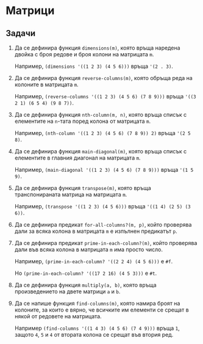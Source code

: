Матрици
=======

Задачи
------

1. Да се дефинира функция `dimensions(m)`, която
връща наредена двойка с броя редове и броя колони на матрицата `m`.

    Например, `(dimensions '((1 2 3) (4 5 6)))` връща `'(2 . 3)`.

2. Да се дефинира функция `reverse-columns(m)`, която
обръща реда на колоните в матрицата `m`.

    Например, `(reverse-columns '((1 2 3) (4 5 6) (7 8 9)))`
    връща `'((3 2 1) (6 5 4) (9 8 7))`.

3. Да се дефинира функция `nth-column(m, n)`, която
връща списък с елементите на `n`-тата поред колона от матрицата `m`.

    Например, `(nth-column '((1 2 3) (4 5 6) (7 8 9)) 2)` връща `'(2 5 8)`.

4. Да се дефинира функция `main-diagonal(m)`, която
връща списък с елементите в главния диагонал на матрицата `m`.

    Например, `(main-diagonal '((1 2 3) (4 5 6) (7 8 9)))` връща `'(1 5 9)`.

5. Да се дефинира функция `transpose(m)`, която
връща транспонираната матрица на матрицата `m`.

    Например, `(transpose '((1 2 3) (4 5 6)))` връща `'((1 4) (2 5) (3 6))`.

6. Да се дефинира предикат `for-all-columns?(m, p)`, който
проверява дали за всяка колона в матрицата `m` е изпълнен предикатът `p`.

7. Да се дефинира предикат `prime-in-each-column?(m)`, който
проверява дали във всяка колона в матрицата `m` има просто число.

    Например, `(prime-in-each-column? '((2 2 4) (4 5 6)))` e `#f`.

    Но `(prime-in-each-column? '((17 2 16) (4 5 3)))` e `#t`.

8. Да се дефинира функция `multiply(a, b)`, която
връща произведението на двете матрици `a` и `b`.

9. Да се напише функция `find-columns(m)`, която
намира броят на колоните, за които е вярно, че
всичките им елементи се срещат в някой от редовете на матрицата.

    Например `(find-columns '((1 4 3) (4 5 6) (7 4 9)))` връща `1`,
    защото `4`, `5` и `4` от втората колона се срещат във втория ред.
